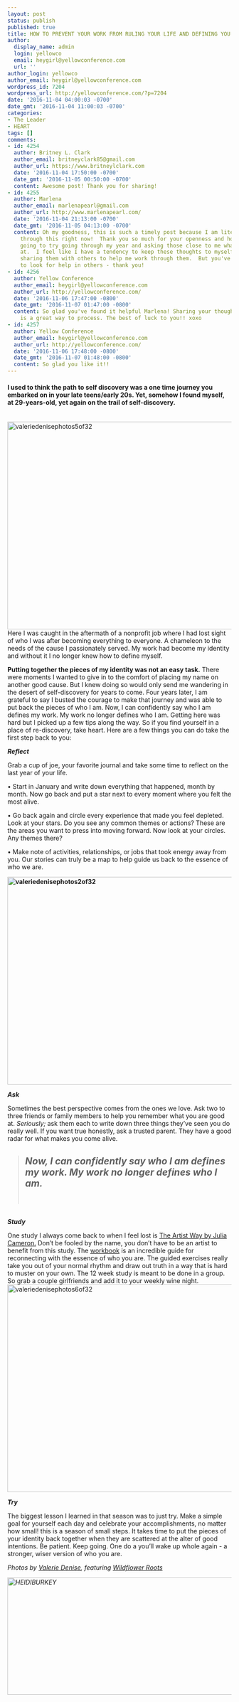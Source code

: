 ```yaml
---
layout: post
status: publish
published: true
title: HOW TO PREVENT YOUR WORK FROM RULING YOUR LIFE AND DEFINING YOU
author:
  display_name: admin
  login: yellowco
  email: heygirl@yellowconference.com
  url: ''
author_login: yellowco
author_email: heygirl@yellowconference.com
wordpress_id: 7204
wordpress_url: http://yellowconference.com/?p=7204
date: '2016-11-04 04:00:03 -0700'
date_gmt: '2016-11-04 11:00:03 -0700'
categories:
- The Leader
- HEART
tags: []
comments:
- id: 4254
  author: Britney L. Clark
  author_email: britneyclark85@gmail.com
  author_url: https://www.britneylclark.com
  date: '2016-11-04 17:50:00 -0700'
  date_gmt: '2016-11-05 00:50:00 -0700'
  content: Awesome post! Thank you for sharing!
- id: 4255
  author: Marlena
  author_email: marlenapearl@gmail.com
  author_url: http://www.marlenapearl.com/
  date: '2016-11-04 21:13:00 -0700'
  date_gmt: '2016-11-05 04:13:00 -0700'
  content: Oh my goodness, this is such a timely post because I am literally going
    through this right now!  Thank you so much for your openness and honesty.  I'm
    going to try going through my year and asking those close to me what I'm good
    at.  I feel like I have a tendency to keep these thoughts to myself instead of
    sharing them with others to help me work through them.  But you've inspired me
    to look for help in others - thank you!
- id: 4256
  author: Yellow Conference
  author_email: heygirl@yellowconference.com
  author_url: http://yellowconference.com/
  date: '2016-11-06 17:47:00 -0800'
  date_gmt: '2016-11-07 01:47:00 -0800'
  content: So glad you've found it helpful Marlena! Sharing your thoughts with others
    is a great way to process. The best of luck to you!! xoxo
- id: 4257
  author: Yellow Conference
  author_email: heygirl@yellowconference.com
  author_url: http://yellowconference.com/
  date: '2016-11-06 17:48:00 -0800'
  date_gmt: '2016-11-07 01:48:00 -0800'
  content: So glad you like it!!
---
```

<h4><strong>I used to think the path to self discovery was a one time journey you embarked on in your late teens/early 20s. Yet, somehow I found myself, at 29-years-old, yet again on the trail of self-discovery. </strong></h4><br />
<span style="font-weight: 400;"><a href="http://yellowconference.com/wp-content/uploads/2016/10/ValerieDenisePhotos5of32.jpg"><img class="aligncenter size-full wp-image-7206" src="http://yellowconference.com/wp-content/uploads/2016/10/ValerieDenisePhotos5of32.jpg" alt="valeriedenisephotos5of32" width="700" height="467" /></a>Here I was caught in the aftermath of a nonprofit job where I had lost sight of who I was after becoming everything to everyone. A chameleon to the needs of the cause I passionately served. My work had become my identity and without it I no longer knew how to define myself. </span></p>
<p><span style="font-weight: 400;"><strong>Putting together the pieces of my identity was not an easy task.</strong>&nbsp;There were moments I wanted to give in to the comfort of placing my name on another good cause. But I knew doing so would only send me wandering in the desert of self-discovery for years to come. Four years later, I am grateful to say I busted the courage to make that journey and was able to put back the pieces of who I am. Now, I can confidently say who I am defines my work. My work no longer defines who I am. Getting here was hard but I picked up a few tips along the way. So if you find yourself in a place of re-discovery, take heart. Here are a few things you can do take the first step back to you:</span></p>
<p><strong><i>Reflect</i></strong></p>
<p>Grab a cup of joe, your favorite journal and take some time to reflect on the last year of your life.</p>
<p>&bull; Start in January and write down everything that happened, month by month. Now go back and put a star next to every moment where you felt the most alive.</p>
<p>&bull; Go back again and circle every experience that made you feel depleted. Look at your stars. Do you see any common themes or actions?&nbsp;These are the areas you want to press into moving forward. Now look at your circles. Any themes there?</p>
<p>&bull; Make note of activities, relationships, or jobs that took energy away from you. Our stories can truly be a map to help guide us back to the essence of who we are.</p>
<p><strong><a href="http://yellowconference.com/wp-content/uploads/2016/10/ValerieDenisePhotos2of32.jpg"><img class="aligncenter size-full wp-image-7208" src="http://yellowconference.com/wp-content/uploads/2016/10/ValerieDenisePhotos2of32.jpg" alt="valeriedenisephotos2of32" width="700" height="467" /></a> </strong></p>
<p><strong><i>Ask</i></strong></p>
<p><span style="font-weight: 400;">Sometimes the best perspective comes from the ones we love. Ask two to three friends or family members to help you remember what you are good at. <em>Seriously; </em>ask them each to write down three things they&rsquo;ve seen you do really well. If you want true honestly, ask a trusted parent. They have a good radar for what makes you come alive.&nbsp;</span></p>
<blockquote>
<h2><em><strong>Now, I can confidently say who I am defines my work. My work no longer defines who I am.</strong></em></h2><br />
</blockquote><br />
<strong><i>Study</i></strong></p>
<p><span style="font-weight: 400;">One study I always come back to when I feel lost is <a href="https://www.amazon.com/Artists-Way-Spiritual-Higher-Creativity/dp/1585421464/ref=sr_1_1?ie=UTF8&amp;qid=1477856003&amp;sr=8-1&amp;keywords=the+artist+way" target="_blank">The Artist Way by Julia Cameron.</a> Don&rsquo;t be fooled by the name, you don&rsquo;t have to be an artist to benefit from this study. The <a href="https://www.amazon.com/Artists-Way-Workbook-Julia-Cameron/dp/1585425338/ref=sr_1_1?ie=UTF8&amp;qid=1477856045&amp;sr=8-1&amp;keywords=the+artist+way+workbook" target="_blank">workbook</a> is an incredible guide for reconnecting with the essence of who you are. The guided exercises really take you out of your normal rhythm and draw out truth in a way that is hard to muster on your own. The 12 week study is meant to be done in a group. So grab a couple girlfriends and add it to your weekly wine night.<a href="http://yellowconference.com/wp-content/uploads/2016/10/ValerieDenisePhotos6of32.jpg"><img class="aligncenter size-full wp-image-7207" src="http://yellowconference.com/wp-content/uploads/2016/10/ValerieDenisePhotos6of32.jpg" alt="valeriedenisephotos6of32" width="700" height="467" /></a> </span></p>
<p><strong><i>Try</i></strong></p>
<p><span style="font-weight: 400;">The biggest lesson I learned in that season was to just try. Make a simple goal for yourself each day and celebrate your accomplishments, no matter how small! this is a season of small steps. It takes time to put the pieces of your identity back together when they are scattered at the alter of good intentions. Be patient. Keep going. One do a you&rsquo;ll wake up whole again - a stronger, wiser version of who you are.</span></p>
<p><em>Photos by <a href="http://www.valeriedenisephotos.com/" target="_blank">Valerie Denise</a>, featuring <a href="http://wildflower-roots.myshopify.com/" target="_blank">Wildflower Roots</a></em></p>
<p><em><a href="http://www.heidiburkey.com/" target="_blank"><img class="aligncenter size-full wp-image-5594" src="http://yellowconference.com/wp-content/uploads/2016/05/HEIDIBURKEY.jpg" alt="HEIDIBURKEY" width="700" height="264" /></a>&nbsp;</em></p>
